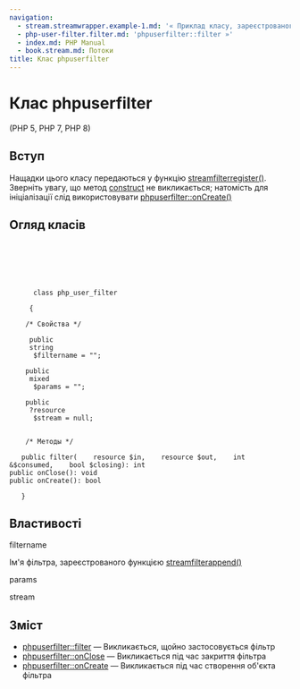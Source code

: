 ```yaml
---
navigation:
  - stream.streamwrapper.example-1.md: '« Приклад класу, зареєстрованого як обгортка потоку'
  - php-user-filter.filter.md: 'phpuserfilter::filter »'
  - index.md: PHP Manual
  - book.stream.md: Потоки
title: Клас phpuserfilter
---
```

# Клас phpuserfilter

(PHP 5, PHP 7, PHP 8)

## Вступ

Нащадки цього класу передаються у функцію [streamfilterregister()](function.stream-filter-register.md). Зверніть увагу, що метод [construct](language.oop5.decon.md#object.construct) не викликається; натомість для ініціалізації слід використовувати [phpuserfilter::onCreate()](php-user-filter.oncreate.md)

## Огляд класів

```classsynopsis

     
    

    
     
      class php_user_filter
     
     {

    /* Свойства */
    
     public
     string
      $filtername = "";

    public
     mixed
      $params = "";

    public
     ?resource
      $stream = null;


    /* Методы */
    
   public filter(    resource $in,    resource $out,    int &$consumed,    bool $closing): int
public onClose(): void
public onCreate(): bool

   }
```

## Властивості

filtername

Ім'я фільтра, зареєстрованого функцією [streamfilterappend()](function.stream-filter-append.md)

params

stream

## Зміст

-   [phpuserfilter::filter](php-user-filter.filter.md) — Викликається, щойно застосовується фільтр
-   [phpuserfilter::onClose](php-user-filter.onclose.md) — Викликається під час закриття фільтра
-   [phpuserfilter::onCreate](php-user-filter.oncreate.md) — Викликається під час створення об'єкта фільтра
